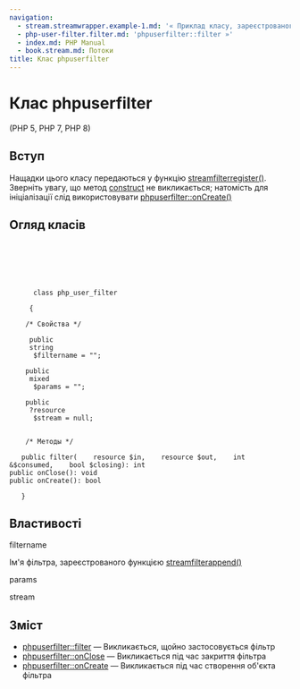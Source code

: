 ```yaml
---
navigation:
  - stream.streamwrapper.example-1.md: '« Приклад класу, зареєстрованого як обгортка потоку'
  - php-user-filter.filter.md: 'phpuserfilter::filter »'
  - index.md: PHP Manual
  - book.stream.md: Потоки
title: Клас phpuserfilter
---
```

# Клас phpuserfilter

(PHP 5, PHP 7, PHP 8)

## Вступ

Нащадки цього класу передаються у функцію [streamfilterregister()](function.stream-filter-register.md). Зверніть увагу, що метод [construct](language.oop5.decon.md#object.construct) не викликається; натомість для ініціалізації слід використовувати [phpuserfilter::onCreate()](php-user-filter.oncreate.md)

## Огляд класів

```classsynopsis

     
    

    
     
      class php_user_filter
     
     {

    /* Свойства */
    
     public
     string
      $filtername = "";

    public
     mixed
      $params = "";

    public
     ?resource
      $stream = null;


    /* Методы */
    
   public filter(    resource $in,    resource $out,    int &$consumed,    bool $closing): int
public onClose(): void
public onCreate(): bool

   }
```

## Властивості

filtername

Ім'я фільтра, зареєстрованого функцією [streamfilterappend()](function.stream-filter-append.md)

params

stream

## Зміст

-   [phpuserfilter::filter](php-user-filter.filter.md) — Викликається, щойно застосовується фільтр
-   [phpuserfilter::onClose](php-user-filter.onclose.md) — Викликається під час закриття фільтра
-   [phpuserfilter::onCreate](php-user-filter.oncreate.md) — Викликається під час створення об'єкта фільтра
